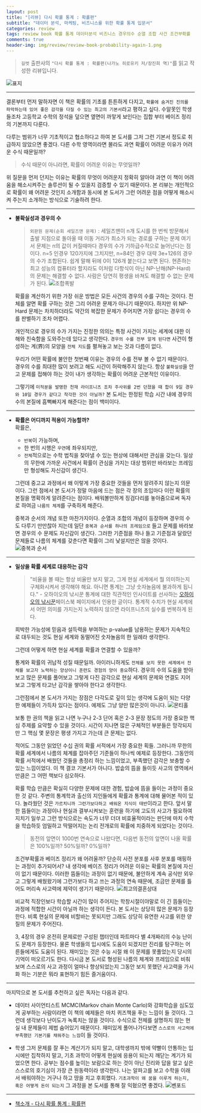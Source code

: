 ```yaml
---  
layout: post  
title: "[리뷰] 다시 확률 통계 : 확률편"  
subtitle: "데이터 분석, 마케팅, 비즈니스를 위한 확률 통계 입문서"  
categories: review  
tags: review book 확률 통계 데이터분석 비즈니스 경우의수 순열 조합 사건 조건부확률     
comments: true  
header-img: img/review/review-book-probability-again-1.png
---  
```

  
> `길벗` 출판사의 `"다시 확률 통계 : 확률편(나가노 히로유키 저/장진희 역)"`를 읽고 작성한 리뷰입니다.  

![표지](https://theorydb.github.io/assets/img/review/review-book-probability-again-1.png)  

---

결론부터 먼저 말하자면 이 책은 확률의 기초를 튼튼하게 다지고, `확률에 숨겨진 진의를 파악하는데 있어 좋은 감각을 다질 수 있는 최고의 기본서`라고 평하고 싶다. 수알못인 학생들조차 고등학교 수학의 정석을 덮으면 옆면이 까맣게 보인다는 집합 부터 베이즈 정리의 기본까지 다룬다. 

다루는 범위가 너무 기초적이고 협소하다고 하여 본 도서를 그저 그런 기본서 정도로 취급하지 않았으면 좋겠다. 다른 수학 영역이라면 몰라도 과연 확률이 어려운 이유가 어려운 수식 때문일까?

> 수식 때문이 아니라면, 확률이 어려운 이유는 무엇일까?

위 질문을 먼저 던지는 이유는 확률의 무엇이 어려운지 정확히 알아야 과연 이 책이 어려움을 해소시켜주는 솔루션이 될 수 있을지 검증할 수 있기 때문이다. 본 리뷰는 개인적으로 확률이 왜 어려운 것인지 소개함과 동시에 본 도서가 그런 어려운 점을 어떻게 해소시켜 주는지 소개하는 방식으로 기술하려 한다.

---

* __불확실성과 경우의 수__  
  > `외판원 문제(순회 세일즈맨 문제)`
  > : 세일즈맨이 n개 도시를 한 번씩 방문해서 출발 지점으로 돌아올 때 이동 거리가 최소가 되는 경로를 구하는 문제
  여기서 문제는 n의 값이 커질때마다 경우의 수가 기하급수적으로 늘어난다는 점이다. n=5 인경우 120가지에 그치지만, n=84인 경우 대략 3e+126의 경우의 수가 조합된다. 쉽게 말해 뒤에 0이 126개 붙는다고 보면 된다. 현존하는 최고 성능의 컴퓨터라 할지라도 이처럼 다항식이 아닌 NP-난해(NP-Hard)의 문제는 해결할 수 없다. 사람은 당연히 평생을 바쳐도 해결할 수 없는 문제가 된다.
  ![조합폭발](https://theorydb.github.io/assets/img/review/review-book-probability-again-2.png)  

  확률을 계산하기 위한 가장 쉬운 방법은 모든 사건의 경우의 수를 구하는 것이다. 전체를 알면 확률 구하는 것은 그리 어려운 문제가 아니기 때문이다. 하지만 위 NP-Hard 문제는 차치하더라도 약간의 복잡한 문제가 주어지면 가장 쉽다는 경우의 수를 판별하기 조차 어렵다. 

  개인적으로 경우의 수가 가지는 진정한 의의는 특정 사건이 가지는 세계에 대한 이해와 친숙함을 도와주는데 있다고 생각한다. `경우의 수를 전부 알게 된다면` 사건이 형성하는 계(界)의 모양을 `전체 지도`를 펼쳐놓고 보는 것과 다름이 없다. 

  우리가 어떤 확률에 불안한 첫번째 이유는 경우의 수를 전부 볼 수 없기 때문이다. 경우의 수를 최대한 많이 보려고 해도 시간이 허락해주지 않는다. 항상 `불확실성`을 안고 문제를 접해야 하는 것이 내가 생각하는 확률이 어려운 근본적인 이유이다. 
  
  그렇기에 `미적분을 발명한 천재 라이프니츠 조차 주사위를 2번 던졌을 때 합이 9일 경우와 10일 경우가 같다고 착각한 것이 아닐까?` 본 도서는 한정된 학습 시간 내에 경우의 수의 본질에 흠뻑빠지게 해준다는 점이 백미이다.

---

* __확률은 어디까지 적용이 가능할까?__  
  확률은,
  - `반복`이 가능하며,
  - 한 번의 시행은 `우연`에 좌우되지만,
  - `전체`적으로는 수학 법칙을 찾아낼 수 있는
  현상에 대해서만 관심을 갖는다. 일상의 무한에 가까운 사건에서 확률이 관심을 가지는 대상 범위만 바라보는 프레임만 형성해도 자신감이 생긴다. 

  그런데 중고교 과정에서 왜 이렇게 가장 중요한 것들을 먼저 알려주지 않는지 의문이다. 그런 점에서 본 도서가 정말 마음에 드는 점은 각 장의 초입마다 이런 확률의 본질을 명확하게 알려준다는 점이다. 배워볼만하게 징검다리를 놓아줌으로써 독자로 하여금 `나름의 체계`를 구축하게 해준다. 

  중복과 순서의 개념 또한 마찬가지이다. 순열과 조합의 개념이 등장하며 경우의 수도 다루기 만만찮아 지는데 일단 `중복과 순서를 하나의 프레임으로` 들고 문제를 바라보면 경우의 수 문제도 자신감이 생긴다. 그러한 기준점을 하나 들고 기준점과 달랐던 문제들로 나름의 체계를 갖춘다면 확률이 그리 낯설지만은 않을 것이다.
  ![중복과 순서](https://theorydb.github.io/assets/img/review/review-book-probability-again-6.png)  

---

* __일상을 확률 세계로 대응하는 감각__  
  > "비율을 볼 때는 항상 비율만 보지 말고, 그게 현실 세계에서 뭘 의미하는지 구체화시켜서 생각해야 해요. 아니면 통계는 그냥 숫자놀음에 불과하게 됩니다." - 오하이오의 낚시꾼
  통계에 대한 직관적인 인사이트를 선사하는 [오하이오의 낚시꾼](https://www.facebook.com/buckeyestatfisher/posts/750240282584022)페이스북 페이지에서 인용한 글이다. 통계적 수치가 현실 세계에서 어떤 의미를 가지는지 노력하지 않으면 라이프니츠의 실수를 번복하게 된다.

  희박한 가능성에 믿음과 설득력을 부여하는 p-value를 남용하는 문제가 지속적으로 대두되는 것도 현실 세계와 동떨어진 숫자놀음의 한 일례라 생각한다.

  그런데 어떻게 하면 현실 세계를 확률과 연결할 수 있을까? 

  통계와 확률의 귀납적 성질 때문일까. 아이러니하게도 `전체를 보지 못한 세계에서 전체를 보고자 노력하는 양상이니 훈련도 경험의 양이 중요`하다. 경우의 수의 도움을 받아보고 많은 문제를 풀어보고 그렇게 다진 감각으로 현실 세계의 문제와 연결도 지어보고 그렇게 타고난 감각을 쌓아야 한다고 생각한다. 

  그런점에서 본 도서가 가지는 장점은 다각도로 깊이 있는 생각에 도움이 되는 다양한 예제들이 가득차 있다는 점이다. 예제도 그냥 양만 많은것이 아니다. 
  ![몬티홀](https://theorydb.github.io/assets/img/review/review-book-probability-again-5.png)  

  보통 한 권의 책을 읽고 나면 누구나 2-3 단어 혹은 2-3 문장 정도의 가장 중요한 핵심 주제를 요약할 수 있을 것이다. 시간이 지나면 많은 구체적인 부분들은 망각되지만 그 핵심 몇 문장은 평생 가지고 가는데 큰 문제는 없다. 

  적어도 그동안 읽었던 수십 권의 확률 서적에서 가장 중요한 획들. 그러니까 무한의 확률 세계에서 나름의 체계를 잡아주던 기준들이 하나씩 예제로 등장한다. 그동안의 확률 서적에서 배웠던 것들을 총정리 하는 느낌이었고, 부족했던 감각은 보충할 수 있는 느낌이었다. 이 책 결코 기본서가 아니다. 밥솥의 뜸을 들이듯 사고의 영역에서 만큼은 그 어떤 책보다 심오하다.

  확률 학습 만큼은 확실히 다양한 문제에 대한 경험, 밥솥에 뜸을 들이는 과정이 중요한 것 같다. 주변의 통계학과 출신의 지인들에게 확률과 통계에 대해 물어본 적이 있다. 놀라웠던 것은 `가르치니까 그런가보다하고 배워온 지식이 태반`이라고 한다. 앞서 말한 뜸들이는 과정이나 현실과 결부시켜보는 훈련을 하기에 고도의 사고가 필요하여 지치기 일쑤고 그런 방식으로는 속도가 너무 더뎌 비효율적이라는 판단에 마치 수학을 학습하듯 엄밀하고 딱떨어지는 논리 전개로의 확률에 치중하게 되었다는 것이다. 

  > 동전의 앞면이 1000번 연속으로 나왔다면, 다음번 동전의 앞면이 나올 확률은 100%일까? 50%일까? 0%일까?

  조건부확률과 베이즈 정리가 왜 어려울까? 단순히 사전 분포를 사후 분포를 매핑하는 과정이 추가되어서? 내 생각에 베이즈 정리가 어려운 이유는 확률의 본질에 자신이 없기 때문이다. 이러한 뜸들이는 과정이 없기 때문에, 불안하게 계속 공식만 외우고 그렇게 배웠왔기에 그런가보다 하고 쓰는 과정의 연속 때문에, 조금만 문제를 틀어도 머리속 사고력에 제약이 생기기 때문이다.
  ![최고의결혼상대](https://theorydb.github.io/assets/img/review/review-book-probability-again-4.png)  

  비교적 직장인보다 학습할 시간이 많이 주어지는 학창시절이야말로 이 긴 뜸들이는 과정에 적합한 시간이 아닐까 하는 생각이 든다. 본 도서는 상당히 많은 문제가 등장한다. 비록 현실의 문제에 비할바는 못되지만 그래도 상당히 유연한 사고를 위한 양질의 문제가 주어진다. 
  
  3, 4장의 경우 온전히 문제로만 구성된 챕터인데 파트마다 별 4개짜리의 수능 난이도 문제가 등장한다. 물론 학생들의 입시에도 도움이 되겠지만 진리를 탐구하는 어른들에게도 도움이 된다. 재미있는 것은 수능 시절 왜 이 문제를 못풀었는지 당시의 기억이 떠오르기도 한다. 다시금 본 도서로 형성된 나름의 체계와 프레임으로 비춰보며 스스로의 사고 과정이 얼마나 향상되었는지 그동안 보지 못했던 사고력을 가시화 하는 기분은 뭐라 표현하기 힘든 즐거움이다. 

---

마지막으로 본 도서를 추천하고 싶은 독자는 다음과 같다.

* 데이터 사이언티스트
  MCMC(Markov chain Monte Carlo)와 강화학습을 심도있게 공부하는 사람이라면 이 책의 예제들은 마치 퀴즈책을 푸는 느낌이 들 것이다. 그런데 생각보다 난이도가 녹록치는 않을 것이다. 수식으로 전체를 설명하지 않는 현실 내 문제들이 제법 숨어있기 때문이다. 재미있게 풀어나가다보면 `스스로의 사고력에 부족했던 기본기를 채워주는 느낌`이 들 것이다.

* 학생
  그저 문제를 잘 푸는 계산기가 되지 말고, 대학생까지 밖에 약빨이 안통하는 입시에만 집착하지 말고, 기초 과학이 어떻게 현실에 응용이 되는지 깨닫는 계기가 되었으면 한다. 공부는 점수를 높이는 보람으로 하는 것이 아닌 진리와 답을 알고 싶은 스스로의 호기심이 가장 큰 원동력이라 생각한다. 나는 알파고를 보고 수학을 이래서 배워야하는 거구나 하고 땅을 치고 후회했다. `기초과학이 왜 꿈을 이루게 하는지, 혹은 어떻게 돈이 되는지` 그 과정을 본 도서를 통해 잘 익혔으면 좋겠다.
  ![벤포드](https://theorydb.github.io/assets/img/review/review-book-probability-again-3.png)  

---

* [책소개 - 다시 확률 통계 : 확률편](http://www.yes24.com/Product/Goods/90927118)
